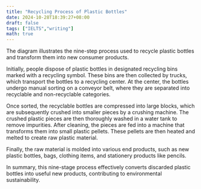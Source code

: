 ```yaml
---
title: "Recycling Process of Plastic Bottles"
date: 2024-10-28T18:39:27+08:00
draft: false
tags: ["IELTS","writing"]
math: true
---
```


The diagram illustrates the nine-step process used to recycle plastic bottles and transform them into new consumer products.

Initially, people dispose of plastic bottles in designated recycling bins marked with a recycling symbol. These bins are then collected by trucks, which transport the bottles to a recycling center. At the center, the bottles undergo manual sorting on a conveyor belt, where they are separated into recyclable and non-recyclable categories.

Once sorted, the recyclable bottles are compressed into large blocks, which are subsequently crushed into smaller pieces by a crushing machine. The crushed plastic pieces are then thoroughly washed in a water tank to remove impurities. After cleaning, the pieces are fed into a machine that transforms them into small plastic pellets. These pellets are then heated and melted to create raw plastic material.

Finally, the raw material is molded into various end products, such as new plastic bottles, bags, clothing items, and stationery products like pencils.

In summary, this nine-stage process effectively converts discarded plastic bottles into useful new products, contributing to environmental sustainability.
